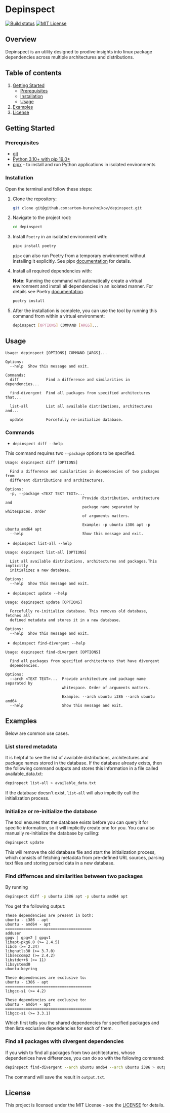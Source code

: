 # Depinspect

[![Build status][status-shield]][status-url]
[![MIT License][license-shield]][license-url]

## Overview

Depinspect is an utility designed to prodive insights into linux package dependencies across multiple architectures and distributions.

## Table of contents

<ol>

  <li>
  <a href="#getting-started">Getting Started</a>
    <ul>
      <li><a href="#prerequisites">Prerequisites</a></li>
      <li><a href="#installation">Installation</a></li>
      <li><a href="#usage">Usage</a></li>
    </ul>
  </li>

  <li>
  <a href="#examples">Examples</a>
  </li>

  <li>
  <a href="#license">License</a>
  </li>
</ol>

## Getting Started

### Prerequisites

- [git](https://git-scm.com/book/en/v2/Getting-Started-Installing-Git)
- [Python 3.10+ with pip 19.0+](https://wiki.python.org/moin/BeginnersGuide/Download)
- [pipx](https://pypa.github.io/pipx/#install-pipx) - to install and run Python applications in isolated environments

### Installation

Open the terminal and follow these steps:

1. Clone the repository:

    ```sh
    git clone git@github.com:artem-burashnikov/depinspect.git
    ```

2. Navigate to the project root:

    ```sh
    cd depinspect
    ```

3. Install `Poetry` in an isolated environment with:

    ```sh
    pipx install poetry
    ```

    `pipx` can also run Poetry from a temporary environment without installing it explicitly. See pipx [documentation](https://pypa.github.io/pipx/docs/) for details.

4. Install all required dependencies with:

    **Note**: Running the command will automatically create a virtual environment and install all dependencies in an isolated manner. For details see Poetry [documentation](https://python-poetry.org/docs/cli/#install).

    ```sh
    poetry install
    ```

5. After the installation is complete, you can use the tool by running this command from within a virtual environment:

    ```sh
    depinspect [OPTIONS] COMMAND [ARGS]...
    ```

## Usage

```ignorelang
Usage: depinspect [OPTIONS] COMMAND [ARGS]...

Options:
  --help  Show this message and exit.

Commands:
  diff            Find a difference and similarities in dependencies...

  find-divergent  Find all packages from specified architectures that...

  list-all        List all available distributions, architectures and...

  update          Forcefully re-initialize database.
```

### Commands

- `depinspect diff --help`

This command requires two `--package` options to be specified.

```ignorelang
Usage: depinspect diff [OPTIONS]

  Find a difference and similarities in dependencies of two packages from
  different distributions and architectures.

Options:
  -p, --package <TEXT TEXT TEXT>...
                                  Provide distribution, architecture and
                                  package name separated by whitespaces. Order
                                  of arguments matters.
                                  
                                  Example: -p ubuntu i386 apt -p ubuntu amd64 apt
  --help                          Show this message and exit.
```

- `depinspect list-all --help`

```ignorelang
Usage: depinspect list-all [OPTIONS]

  List all available distributions, architectures and packages.This implicitly
  initializez a new database.

Options:
  --help  Show this message and exit.
```

- `depinspect update --help`

```ignorelang
Usage: depinspect update [OPTIONS]

  Forcefully re-initialize database. This removes old database, fetches all
  defined metadata and stores it in a new database.

Options:
  --help  Show this message and exit.
```

- `depinspect find-divergent --help`

```ignorelang
Usage: depinspect find-divergent [OPTIONS]

  Find all packages from specified architectures that have divergent
  dependencies.

Options:
  --arch <TEXT TEXT>...  Provide architecture and package name separated by
                         whitespace. Order of arguments matters.
                         
                         Example: --arch ubuntu i386 --arch ubuntu amd64
  --help                 Show this message and exit.
```

## Examples

Below are common use cases.

### List stored metadata

It is helpful to see the list of available distributions, architectures and package names stored in the database. If the database already exists, then the following command outputs and stores this information in a file called available_data.txt:

```sh
depinspect list-all > available_data.txt
```

If the database doesn't exist, `list-all` will also implicitly call the initialization process.

### Initialize or re-initialize the database

The tool ensures that the database exists before you can query it for specific information, so it will implicitly create one for you. You can also manually re-initialize the database by calling:

```sh
depinspect update
```

This will remove the old database file and start the initialization process, which consists of fetching metadata from pre-defined URL sources, parsing text files and storing parsed data in a new database.

### Find differnces and similarities between two packages

By running

```sh
depinspect diff -p ubuntu i386 apt -p ubuntu amd64 apt
```

You get the following output:

```ignorelang
These dependencies are present in both:
ubuntu - i386 - apt
ubuntu - amd64 - apt
======================================
adduser
gpgv | gpgv2 | gpgv1
libapt-pkg6.0 (>= 2.4.5)
libc6 (>= 2.34)
libgnutls30 (>= 3.7.0)
libseccomp2 (>= 2.4.2)
libstdc++6 (>= 11)
libsystemd0
ubuntu-keyring

These dependencies are exclusive to:
ubuntu - i386 - apt
======================================
libgcc-s1 (>= 4.2)

These dependencies are exclusive to:
ubuntu - amd64 - apt
======================================
libgcc-s1 (>= 3.3.1)
```

Which first tells you the shared dependencies for specified packages and then lists exclusive dependencies for each of them.

### Find all packages with divergent dependencies

If you wish to find all packages from two architectures, whose dependenices have differences, you can do so with the following command:

```sh
depinspect find-divergent --arch ubuntu amd64 --arch ubuntu i386 > output.txt
```

The command will save the result in `output.txt`.

## License

This project is licensed under the MIT License - see the [LICENSE][license-url] for details.

<!-- https://www.markdownguide.org/basic-syntax/#reference-style-links -->
[license-shield]: https://img.shields.io/github/license/artem-burashnikov/depinspect.svg?style=for-the-badge&color=blue
[license-url]: https://github.com/artem-burashnikov/depinspect/blob/main/LICENSE
[status-shield]: https://img.shields.io/github/actions/workflow/status/artem-burashnikov/depinspect/.github/workflows/ci.yml?branch=main&event=push&style=for-the-badge
[status-url]: https://github.com/artem-burashnikov/depinspect/blob/main/.github/workflows/ci.yml
